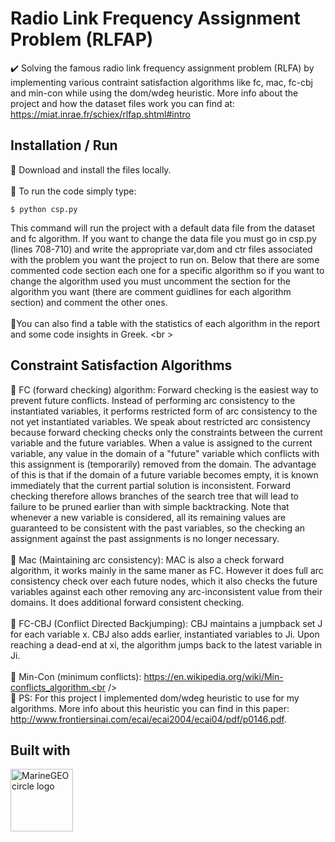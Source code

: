 # Radio Link Frequency Assignment Problem (RLFAP)
✔️ Solving the famous radio link frequency assignment problem (RLFA) by implementing various contraint satisfaction algorithms like fc, mac, fc-cbj and min-con while using the dom/wdeg heuristic. More info about the project and how the dataset files work you can find at: https://miat.inrae.fr/schiex/rlfap.shtml#intro

## Installation / Run
🔨 Download and install the files locally. <br /><br />
🔁 To run the code simply type: 
  ```
  $ python csp.py
  ```
This command will run the project with a default data file from the dataset and fc algorithm. If you want to change the data file you must go in csp.py (lines 708-710) and write the appropriate var,dom and ctr files associated with the problem you want the project to run on. Below that there are some commented code section each one for a specific algorithm so if you want to change the algorithm used you must uncomment the section for the algorithm you want (there are comment guidlines for each algorithm section) and comment the other ones.
<br /><br />
📝You can also find a table with the statistics of each algorithm in the report and some code insights in Greek. <br \>

## Constraint Satisfaction Algorithms
🔸 FC (forward checking) algorithm:  Forward checking is the easiest way to prevent future conflicts. Instead of performing arc consistency to the instantiated variables, it performs restricted form of arc consistency to the not yet instantiated variables. We speak about restricted arc consistency because forward checking checks only the constraints between the current variable and the future variables. When a value is assigned to the current variable, any value in the domain of a "future" variable which conflicts with this assignment is (temporarily) removed from the domain. The advantage of this is that if the domain of a future variable becomes empty, it is known immediately that the current partial solution is inconsistent. Forward checking therefore allows branches of the search tree that will lead to failure to be pruned earlier than with simple backtracking. Note that whenever a new variable is considered, all its remaining values are guaranteed to be consistent with the past variables, so the checking an assignment against the past assignments is no longer necessary.<br /><br />
🔸 Mac (Maintaining arc consistency): MAC is also a check forward algorithm, it works mainly in the same maner as
FC. However it does full arc consistency check over each future nodes, which it
also checks the future variables against each other removing any arc-inconsistent
value from their domains. It does additional forward consistent checking.<br /><br />
🔸 FC-CBJ (Conflict Directed Backjumping): CBJ maintains a jumpback set J for each variable x. CBJ also adds earlier, instantiated variables to Ji. Upon reaching a dead-end at xi, the algorithm jumps back to the latest variable in Ji.<br /><br />
🔸 Min-Con (minimum conflicts): https://en.wikipedia.org/wiki/Min-conflicts_algorithm.<br /><br />
📝 PS: For this project I implemented dom/wdeg heuristic to use for my algorithms. More info about this heuristic you can find in this paper: http://www.frontiersinai.com/ecai/ecai2004/ecai04/pdf/p0146.pdf.

## Built with
<img src="https://upload.wikimedia.org/wikipedia/commons/thumb/c/c3/Python-logo-notext.svg/110px-Python-logo-notext.svg.png" alt="MarineGEO circle logo" style="height: 100px; width:100px;"/>
